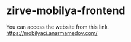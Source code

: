 # zirve-mobilya-frontend

You can access the website from this link. https://mobilyaci.anarmamedov.com/
